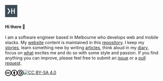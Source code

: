 <!--
  ██╗    ██╗  ██╗
   ╚██╗  ██║  ██║
    ╚██╗ ███████║
    ██╔╝ ██╔══██║
   ██╔╝  ██║  ██║
  ╚═╝    ╚═╝  ╚═╝

The content repository of `https://hallaji.com`
(C) CC BY-SA 4.0

The content structure can be in 4 different patterns:
 * `directory/slug.md`
 * `directory/en-slug.md`
 * `directory/slug/index.md`
 * `directory/slug/en.md
A slug can contain a dash (-), numbers (0-9), and lower case letters (a-z).
The length of the slug must be at least 3 characters.
-->

<a href="https://hallaji.com">
  <img src="./assets/fav/dawn.svg" widht="40" height="40">
</a>

#### Hi there 👋

I am a software engineer based in Melbourne who develops web and mobile stacks. My [website](https://hallaji.com)
content is maintained in this [repository](https://github.com/hallaji/hallaji). I keep my
[stories](https://hallaji.com/en/about), learn something new by writing [articles](https://hallaji.com/en/blog), think
aloud in my [diary](https://hallaji.com/en/diary), focus on  [what](https://hallaji.com/en/works) excites me and do so
with some style and passion. If you find anything you can improve, please feel free to submit an
[issue](https://github.com/hallaji/hallaji/issues) or a [pull request](https://github.com/hallaji/hallaji/pulls).

<img align="left" width='20' src="./assets/license/cc.svg">
<img align="left" width='20' src="./assets/license/by.svg">
<img align="left" width='20' src="./assets/license/sa.svg">

[![CC BY-SA 4.0][cc-by-sa-shield]][cc-by-sa]

[cc-by-sa]: http://creativecommons.org/licenses/by-sa/4.0/
[cc-by-sa-plaintext]: https://creativecommons.org/licenses/by-sa/4.0/legalcode.txt
[cc-by-sa-shield]: https://img.shields.io/badge/LICENSE-CC%20BY--SA%204.0-lightgrey
